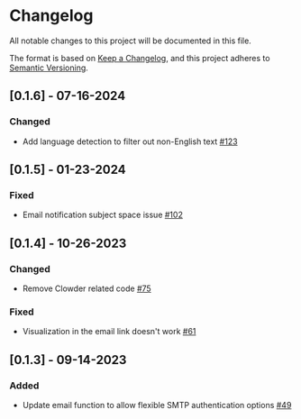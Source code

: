 # Changelog
All notable changes to this project will be documented in this file.

The format is based on [Keep a Changelog](https://keepachangelog.com/en/1.0.0/),
and this project adheres to [Semantic Versioning](https://semver.org/spec/v2.0.0.html).

## [0.1.6] - 07-16-2024

### Changed
- Add language detection to filter out non-English text [#123](https://github.com/ncsa/standalone-smm-analytics/issues/123)

## [0.1.5] - 01-23-2024

### Fixed
- Email notification subject space issue [#102](https://github.com/ncsa/standalone-smm-analytics/issues/102)

## [0.1.4] - 10-26-2023

### Changed
- Remove Clowder related code [#75](https://github.com/ncsa/standalone-smm-analytics/issues/75)

### Fixed
- Visualization in the email link doesn't work [#61](https://github.com/ncsa/standalone-smm-analytics/issues/61)

## [0.1.3] - 09-14-2023

### Added
- Update email function to allow flexible SMTP authentication options [#49](https://github.com/ncsa/standalone-smm-analytics/issues/49)
